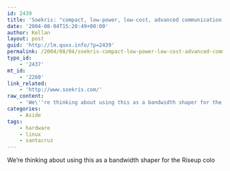 ```yaml
---
id: 2439
title: 'Soekris: "compact, low-power, low-cost, advanced communication computer" from Santa Cruz'
date: '2004-08-04T15:20:49+00:00'
author: Kellan
layout: post
guid: 'http://lm.quxx.info/?p=2439'
permalink: /2004/08/04/soekris-compact-low-power-low-cost-advanced-communication-computer-from-santa-cruz/
typo_id:
    - '2437'
mt_id:
    - '2260'
link_related:
    - 'http://www.soekris.com/'
raw_content:
    - 'We\''re thinking about using this as a bandwidth shaper for the Riseup colo'
categories:
    - Aside
tags:
    - hardware
    - linux
    - santacruz
---
```


We’re thinking about using this as a bandwidth shaper for the Riseup colo